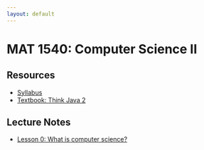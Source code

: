 ```yaml
---
layout: default
---
```


# MAT 1540: Computer Science II

## Resources

* [Syllabus](syllabus.html)
* [Textbook: Think Java 2](https://books.trinket.io/thinkjava2/)

## Lecture Notes

* [Lesson 0: What is computer science?](lesson0.html)
